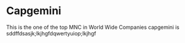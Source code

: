 # Capgemini
This is the one of the top MNC in World Wide Companies
capgemini is sddffdsasjk;lkjhgfdqwertyuiop;lkjhgf
